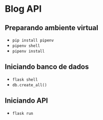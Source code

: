 # Blog API

## Preparando ambiente virtual
 - `pip install pipenv`
 - `pipenv shell`
 - `pipenv install`

## Iniciando banco de dados
 - `flask shell`
 - `db.create_all()`

## Iniciando API
 - `flask run`
